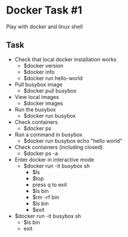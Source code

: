 # Docker Task #1

Play with docker and linux shell

## Task

- Check that local docker installation works
  - $docker version
  - $docker info
  - $docker run hello-world
- Pull busybox image
  - $docker pull busybox
- View local images
  - $docker images
- Run the busybox
  - $docker run busybox
- Check containers
  - $docker ps
- Run a command in busybox
  - $docker run busybox echo "hello world"
- Check containers (including closed)
  - $docker ps -a 
- Enter docker in interactive mode
  - $docker run -it busybox sh
    - $ls
    - $top
    - press q to exit
    - $ls bin
    - $rm -rf bin
    - $ls bin
    - $exit
- $docker run -it busybox sh
  -  $ls bin
  -  exit  

